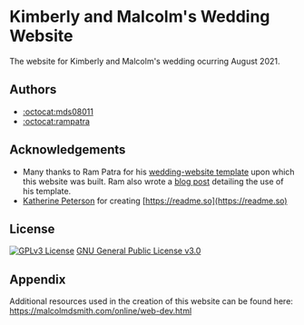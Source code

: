 
# Kimberly and Malcolm's Wedding Website

The website for Kimberly and Malcolm's wedding ocurring August 2021.

## Authors

- [:octocat:mds08011](https://github.com/mds08011)
- [:octocat:rampatra](https://github.com/rampatra)

  
## Acknowledgements

 - Many thanks to Ram Patra for his [wedding-website template](https://github.com/rampatra/wedding-website) upon which this website was built.  Ram also wrote a [blog post](https://blog.rampatra.com/wedding-website) detailing the use of his template.
 - [Katherine Peterson](https://www.github.com/octokatherine) for creating [https://readme.so](https://readme.so)

  
## License

[![GPLv3 License](https://img.shields.io/badge/License-GPL%20v3-yellow.svg)](https://www.gnu.org/licenses/quick-guide-gplv3.html)
[GNU General Public License v3.0](https://github.com/mds08011/malkimberly-wedding/blob/main/LICENSE)
## Appendix

Additional resources used in the creation of this website can be found here: https://malcolmdsmith.com/online/web-dev.html

  